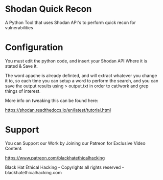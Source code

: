# Shodan Quick Recon
A Python Tool that uses Shodan API's to perform quick recon for vulnerabilities

# Configuration

You must edit the python code, and insert your Shodan API Where it is stated & Save it.

The word apache is already definted, and will extract whatever you change it to, so each time you can setup a word to perform the search, and you can save the output results using > output.txt in order to cat/work and grep things of interest.

More info on tweaking this can be found here:

https://shodan.readthedocs.io/en/latest/tutorial.html

# Support
You can Support our Work by Joining our Patreon for Exclusive Video Content:

https://www.patreon.com/blackhatethicalhacking

Black Hat Ethical Hacking - Copyrights all rights reserved - blackhatethicalhacking.com
